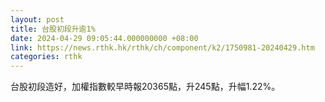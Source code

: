 ```yaml
---
layout: post
title: 台股初段升逾1%
date: 2024-04-29 09:05:44.000000000 +08:00
link: https://news.rthk.hk/rthk/ch/component/k2/1750981-20240429.htm
categories: rthk
---
```


台股初段造好，加權指數較早時報20365點，升245點，升幅1.22%。
